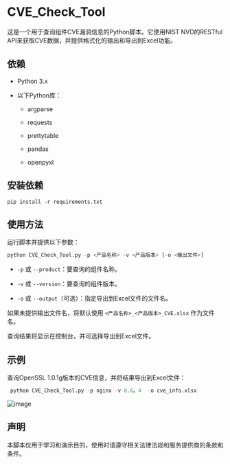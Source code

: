 # CVE_Check_Tool

这是一个用于查询组件CVE漏洞信息的Python脚本。它使用NIST NVD的RESTful API来获取CVE数据，并提供格式化的输出和导出到Excel功能。

## 依赖

- Python 3.x

- 以下Python库：

  - argparse

  - requests

  - prettytable

  - pandas

  - openpyxl

## 安装依赖

```Shell
pip install -r requirements.txt
```




## 使用方法

运行脚本并提供以下参数：

```Python
python CVE_Check_Tool.py -p <产品名称> -v <产品版本> [-o <输出文件>]
```




- `-p` 或 `--product`：要查询的组件名称。

- `-v` 或 `--version`：要查询的组件版本。

- `-o` 或 `--output`（可选）：指定导出到Excel文件的文件名。

如果未提供输出文件名，将默认使用 `<产品名称>_<产品版本>_CVE.xlsx` 作为文件名。

查询结果将显示在控制台，并可选择导出到Excel文件。



## 示例

查询OpenSSL 1.0.1g版本的CVE信息，并将结果导出到Excel文件：



```Python
 python CVE_Check_Tool.py -p nginx -v 0.6。4  -o cve_info.xlsx
```

![image](https://github.com/LIHAQI/CVE_Check_Tool/assets/57976650/17fe0324-330c-4762-9cc9-5ce38e7943f0)




## 声明

本脚本仅用于学习和演示目的，使用时请遵守相关法律法规和服务提供商的条款和条件。

